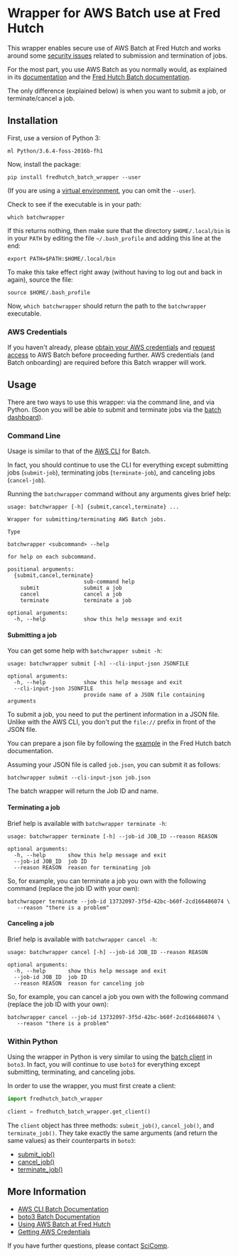 # Wrapper for AWS Batch use at Fred Hutch

This wrapper enables secure use of AWS Batch
at Fred Hutch and works around some
[security issues](https://forums.aws.amazon.com/thread.jspa?threadID=270071&tstart=0)
related to submission and termination of jobs.

For the most part, you use AWS Batch as you normally would, as explained in its
[documentation](https://aws.amazon.com/documentation/batch/)
and the [Fred Hutch Batch documentation](https://fredhutch.github.io/aws-batch-at-hutch-docs/).

The only difference (explained below) is when you want to submit a job,
or terminate/cancel a job.

## Installation

First, use a version of Python 3:

```
ml Python/3.6.4-foss-2016b-fh1
```

Now, install the package:

```
pip install fredhutch_batch_wrapper --user
```

(If you are using a [virtual environment](https://docs.python.org/3/tutorial/venv.html),
you can omit the `--user`).

Check to see if the executable is in your path:

```
which batchwrapper
```

If this returns nothing, then make sure that the
directory `$HOME/.local/bin` is in your `PATH`
by editing the file `~/.bash_profile` and adding this
line at the end:

```
export PATH=$PATH:$HOME/.local/bin
```

To make this take effect right away (without having
to log out and back in again), source the file:

```
source $HOME/.bash_profile
```

Now, `which batchwrapper` should return the path
to the `batchwrapper` executable.

### AWS Credentials

If you haven't already, please [obtain your AWS credentials](https://teams.fhcrc.org/sites/citwiki/SciComp/Pages/Getting%20AWS%20Credentials.aspx) and
[request access](https://fredhutch.github.io/aws-batch-at-hutch-docs/#request-access) to AWS Batch before proceeding further.
AWS credentials (and Batch onboarding) are required before this
Batch wrapper will work.

## Usage

There are two ways to use this wrapper: via the command line,
and via Python. (Soon you will be able to submit and terminate
jobs via the [batch dashboard](https://batch-dashboard.fhcrc.org/)).

### Command Line

Usage is similar to that of the [AWS CLI](https://docs.aws.amazon.com/cli/latest/reference/batch/index.html) for Batch.

In fact, you should continue to use the CLI for everything except
submitting jobs (`submit-job`), terminating jobs (`terminate-job`),
and canceling jobs (`cancel-job`).

Running the `batchwrapper` command without any arguments gives brief help:

```
usage: batchwrapper [-h] {submit,cancel,terminate} ...

Wrapper for submitting/terminating AWS Batch jobs.

Type

batchwrapper <subcommand> --help

for help on each subcommand.

positional arguments:
  {submit,cancel,terminate}
                        sub-command help
    submit              submit a job
    cancel              cancel a job
    terminate           terminate a job

optional arguments:
  -h, --help            show this help message and exit
```

#### Submitting a job

You can get some help with `batchwrapper submit -h`:

```
usage: batchwrapper submit [-h] --cli-input-json JSONFILE

optional arguments:
  -h, --help            show this help message and exit
  --cli-input-json JSONFILE
                        provide name of a JSON file containing arguments
```

To submit a job, you need to put the pertinent information in a JSON file.
Unlike with the AWS CLI, you don't put the `file://` prefix in front of the
JSON file.

You can prepare a json file by following the
[example](https://fredhutch.github.io/aws-batch-at-hutch-docs/#submit-your-job) in the Fred Hutch batch documentation.

Assuming your JSON file is called `job.json`, you can submit it
as follows:

```
batchwrapper submit --cli-input-json job.json
```

The batch wrapper will return the Job ID and name.

#### Terminating a job

Brief help is available with `batchwrapper terminate -h`:

```
usage: batchwrapper terminate [-h] --job-id JOB_ID --reason REASON

optional arguments:
  -h, --help       show this help message and exit
  --job-id JOB_ID  job ID
  --reason REASON  reason for terminating job
```

So, for example, you can terminate a job you own with the following
command (replace the job ID with your own):


```
batchwrapper terminate --job-id 13732097-3f5d-42bc-b60f-2cd166486074 \
   --reason "there is a problem"
```

#### Canceling a job

Brief help is available with `batchwrapper cancel -h`:

```
usage: batchwrapper cancel [-h] --job-id JOB_ID --reason REASON

optional arguments:
  -h, --help       show this help message and exit
  --job-id JOB_ID  job ID
  --reason REASON  reason for canceling job
  ```

So, for example, you can cancel a job you own with the following
command (replace the job ID with your own):



```
batchwrapper cancel --job-id 13732097-3f5d-42bc-b60f-2cd166486074 \
   --reason "there is a problem"
```

### Within Python

Using the wrapper in Python is very similar to using the
[batch client](https://boto3.readthedocs.io/en/latest/reference/services/batch.html#client)
in `boto3`. In fact, you will continue to use `boto3` for everything
except submitting, terminating, and canceling jobs.

In order to use the wrapper, you must first create a client:

```python
import fredhutch_batch_wrapper

client = fredhutch_batch_wrapper.get_client()
```

The `client` object has three methods: `submit_job()`, `cancel_job()`,
and `terminate_job()`. They take exactly the same arguments
(and return the same values)
as their
counterparts in `boto3`:

* [submit_job()](https://boto3.readthedocs.io/en/latest/reference/services/batch.html#Batch.Client.submit_job)
* [cancel_job()](https://boto3.readthedocs.io/en/latest/reference/services/batch.html#Batch.Client.cancel_job)
* [terminate_job()](https://boto3.readthedocs.io/en/latest/reference/services/batch.html#Batch.Client.terminate_job)

## More Information

* [AWS CLI Batch Documentation](https://docs.aws.amazon.com/cli/latest/reference/batch/index.html)
* [boto3 Batch Documentation](https://boto3.readthedocs.io/en/latest/reference/services/batch.html#client)
* [Using AWS Batch at Fred Hutch](https://fredhutch.github.io/aws-batch-at-hutch-docs/)
* [Getting AWS Credentials](https://teams.fhcrc.org/sites/citwiki/SciComp/Pages/Getting%20AWS%20Credentials.aspx)

If you have further questions, please contact
[SciComp](https://centernet.fredhutch.org/cn/u/center-it/cio/scicomp.html).
